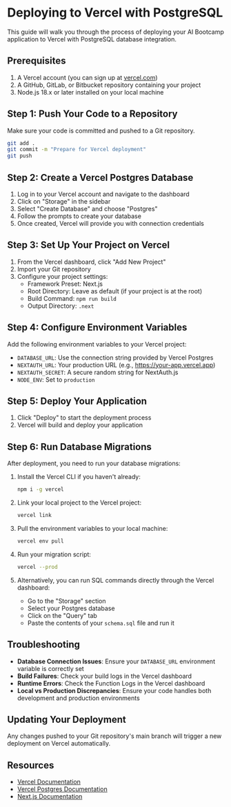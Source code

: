 # Deploying to Vercel with PostgreSQL

This guide will walk you through the process of deploying your AI Bootcamp application to Vercel with PostgreSQL database integration.

## Prerequisites

1. A Vercel account (you can sign up at [vercel.com](https://vercel.com))
2. A GitHub, GitLab, or Bitbucket repository containing your project
3. Node.js 18.x or later installed on your local machine

## Step 1: Push Your Code to a Repository

Make sure your code is committed and pushed to a Git repository.

```bash
git add .
git commit -m "Prepare for Vercel deployment"
git push
```

## Step 2: Create a Vercel Postgres Database

1. Log in to your Vercel account and navigate to the dashboard
2. Click on "Storage" in the sidebar
3. Select "Create Database" and choose "Postgres"
4. Follow the prompts to create your database
5. Once created, Vercel will provide you with connection credentials

## Step 3: Set Up Your Project on Vercel

1. From the Vercel dashboard, click "Add New Project"
2. Import your Git repository
3. Configure your project settings:
   - Framework Preset: Next.js
   - Root Directory: Leave as default (if your project is at the root)
   - Build Command: `npm run build`
   - Output Directory: `.next`

## Step 4: Configure Environment Variables

Add the following environment variables to your Vercel project:

- `DATABASE_URL`: Use the connection string provided by Vercel Postgres
- `NEXTAUTH_URL`: Your production URL (e.g., https://your-app.vercel.app)
- `NEXTAUTH_SECRET`: A secure random string for NextAuth.js
- `NODE_ENV`: Set to `production`

## Step 5: Deploy Your Application

1. Click "Deploy" to start the deployment process
2. Vercel will build and deploy your application

## Step 6: Run Database Migrations

After deployment, you need to run your database migrations:

1. Install the Vercel CLI if you haven't already:
   ```bash
   npm i -g vercel
   ```

2. Link your local project to the Vercel project:
   ```bash
   vercel link
   ```

3. Pull the environment variables to your local machine:
   ```bash
   vercel env pull
   ```

4. Run your migration script:
   ```bash
   vercel --prod
   ```

5. Alternatively, you can run SQL commands directly through the Vercel dashboard:
   - Go to the "Storage" section
   - Select your Postgres database
   - Click on the "Query" tab
   - Paste the contents of your `schema.sql` file and run it

## Troubleshooting

- **Database Connection Issues**: Ensure your `DATABASE_URL` environment variable is correctly set
- **Build Failures**: Check your build logs in the Vercel dashboard
- **Runtime Errors**: Check the Function Logs in the Vercel dashboard
- **Local vs Production Discrepancies**: Ensure your code handles both development and production environments

## Updating Your Deployment

Any changes pushed to your Git repository's main branch will trigger a new deployment on Vercel automatically.

## Resources

- [Vercel Documentation](https://vercel.com/docs)
- [Vercel Postgres Documentation](https://vercel.com/docs/storage/vercel-postgres)
- [Next.js Documentation](https://nextjs.org/docs)
